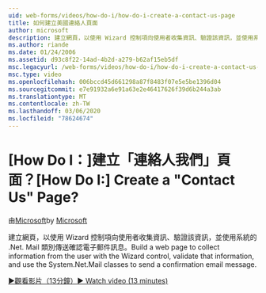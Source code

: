 ```yaml
---
uid: web-forms/videos/how-do-i/how-do-i-create-a-contact-us-page
title: 如何建立美國連絡人頁面
author: microsoft
description: 建立網頁，以使用 Wizard 控制項向使用者收集資訊、驗證該資訊，並使用系統的 .Net. Mail 類別傳送 g 。
ms.author: riande
ms.date: 01/24/2006
ms.assetid: d93c8f22-14ad-4b2d-a279-b62af15eb5df
msc.legacyurl: /web-forms/videos/how-do-i/how-do-i-create-a-contact-us-page
msc.type: video
ms.openlocfilehash: 006bccd45d661298a87f8483f07e5e5be1396d04
ms.sourcegitcommit: e7e91932a6e91a63e2e46417626f39d6b244a3ab
ms.translationtype: MT
ms.contentlocale: zh-TW
ms.lasthandoff: 03/06/2020
ms.locfileid: "78624674"
---
```

# <a name="how-do-i-create-a-contact-us-page"></a><span data-ttu-id="f335e-103">[How Do I：]建立「連絡人我們」頁面？</span><span class="sxs-lookup"><span data-stu-id="f335e-103">[How Do I:] Create a "Contact Us" Page?</span></span>

<span data-ttu-id="f335e-104">由[Microsoft](https://github.com/microsoft)</span><span class="sxs-lookup"><span data-stu-id="f335e-104">by [Microsoft](https://github.com/microsoft)</span></span>

<span data-ttu-id="f335e-105">建立網頁，以使用 Wizard 控制項向使用者收集資訊、驗證該資訊，並使用系統的 .Net. Mail 類別傳送確認電子郵件訊息。</span><span class="sxs-lookup"><span data-stu-id="f335e-105">Build a web page to collect information from the user with the Wizard control, validate that information, and use the System.Net.Mail classes to send a confirmation email message.</span></span>

[<span data-ttu-id="f335e-106">&#9654;觀看影片（13分鐘）</span><span class="sxs-lookup"><span data-stu-id="f335e-106">&#9654; Watch video (13 minutes)</span></span>](https://channel9.msdn.com/Blogs/ASP-NET-Site-Videos/how-do-i-create-a-contact-us-page)
